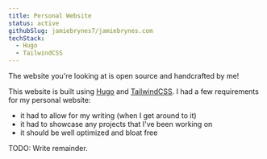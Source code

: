 ```yaml
---
title: Personal Website
status: active
githubSlug: jamiebrynes7/jamiebrynes.com
techStack:
  - Hugo
  - TailwindCSS
---
```



The website you're looking at is open source and handcrafted by me!

<!--more-->

This website is built using [Hugo](https://gohugo.io) and [TailwindCSS](https://tailwindcss.com/). I had a few requirements for my personal website:

- it had to allow for my writing (when I get around to it)
- it had to showcase any projects that I've been working on
- it should be well optimized and bloat free

TODO: Write remainder.